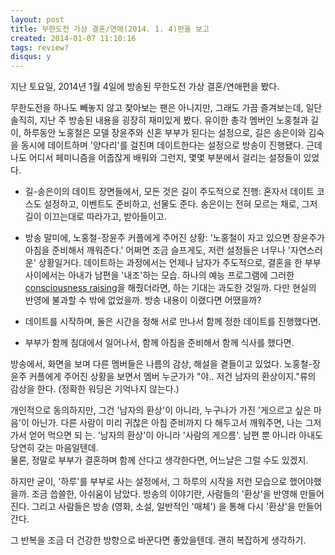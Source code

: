 ```yaml
---
layout: post
title: 무한도전 가상 결혼/연애(2014. 1. 4)편을 보고
created: 2014-01-07 11:10:16
tags: review?
disqus: y
---
```


지난 토요일, 2014년 1월 4일에 방송된 무한도전 가상 결혼/연애편을 봤다.  

무한도전을 하나도 빼놓지 않고 찾아보는 팬은 아니지만, 그래도 가끔 즐겨보는데, 일단 솔직히, 지난 주 방송된 내용을 굉장히 재미있게 봤다. 유이한 총각 멤버인 노홍철과 길이, 하루동안 노홍철은 모델 장윤주와 신혼 부부가 된다는 설정으로, 길은 송은이와 김숙을 동시에 데이트하며 '양다리'를 걸친며 데이트한다는 설정으로 방송이 진행됐다. 근데 나도 어디서 페미니즘을 어줍잖게 배워와 그런지, 몇몇 부분에서 걸리는 설정들이 있었다. 

  * 길-송은이의 데이트 장면들에서, 모든 것은 길이 주도적으로 진행: 혼자서 데이트 코스도 설정하고, 이벤트도 준비하고, 선물도 준다. 송은이는 전혀 모르는 채로, 그저 길이 이끄는대로 따라가고, 받아들이고.
  * 방송 말미에, 노홍철-장윤주 커플에게 주어진 상황: '노홍철이 자고 있으면 장윤주가 아침을 준비해서 깨워준다.'
어쩌면 조금 슬프게도, 저런 설정들은 너무나 '자연스러운' 상황일거다. 데이트하는 과정에서는 언제나 남자가 주도적으로, 결혼을 한 부부 사이에서는 아내가 남편을 '내조'하는 모습. 하나의 예능 프로그램에 그러한 [consciousness raising](http://en.wikipedia.org/wiki/Consciousness_raising)을 해줬더라면, 하는 기대는 과도한 것일까. 다만 현실의 반영에 불과할 수 밖에 없었을까. 방송 내용이 이랬다면 어땠을까? 

  * 데이트를 시작하며, 둘은 시간을 정해 서로 만나서 함께 정한 데이트를 진행했다면.
  * 부부가 함께 침대에서 일어나서, 함께 아침을 준비해서 함께 식사를 했다면.

방송에서, 화면을 보며 다른 멤버들은 나름의 감상, 해설을 곁들이고 있었다. 노홍철-장윤주 커플에게 주어진 상황을 보면서 멤버 누군가가 "야.. 저건 남자의 환상이지."류의 감상을 한다. (정확한 워딩은 기억나지 않는다.)  

개인적으로 동의하지만, 그건 '남자의 환상'이 아니라, 누구나가 가진 '게으르고 싶은 마음'이 아닌가. 다른 사람이 미리 귀찮은 아침 준비까지 다 해두고서 깨워주면, 나는 그저 가서 얻어 먹으면 되 는. '남자의 환상'이 아니라 '사람의 게으름'. 남편 뿐 아니라 아내도 당연히 갖는 마음일텐데.  
물론, 정말로 부부가 결혼하며 함께 산다고 생각한다면, 어느날은 그럴 수도 있겠지.  

하지만 굳이, '하루'를 부부로 사는 설정에서, 그 하루의 시작을 저런 모습으로 했어야했을까. 조금 씁쓸한, 아쉬움이 남았다. 방송의 이야기란, 사람들의 '환상'을 반영해 만들어진다. 그리고 사람들은 방송 (영화, 소설, 일반적인 '매체') 을 통해 다시 '환상'을 만들어간다.  

그 반복을 조금 더 건강한 방향으로 바꾼다면 좋았을텐데. 괜히 복잡하게 생각하기.